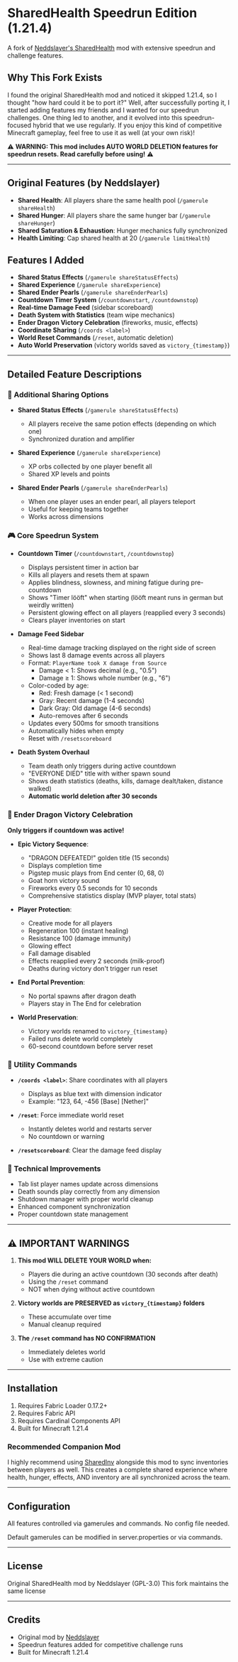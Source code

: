 # SharedHealth Speedrun Edition (1.21.4)

A fork of [Neddslayer's SharedHealth](https://github.com/Neddslayer/sharedhealth) mod with extensive speedrun and challenge features.

## Why This Fork Exists

I found the original SharedHealth mod and noticed it skipped 1.21.4, so I thought "how hard could it be to port it?" Well, after successfully porting it, I started adding features my friends and I wanted for our speedrun challenges. One thing led to another, and it evolved into this speedrun-focused hybrid that we use regularly. If you enjoy this kind of competitive Minecraft gameplay, feel free to use it as well (at your own risk)!

⚠️ **WARNING: This mod includes AUTO WORLD DELETION features for speedrun resets. Read carefully before using!** ⚠️

---

## Original Features (by Neddslayer)

- **Shared Health**: All players share the same health pool (`/gamerule shareHealth`)
- **Shared Hunger**: All players share the same hunger bar (`/gamerule shareHunger`)
- **Shared Saturation & Exhaustion**: Hunger mechanics fully synchronized
- **Health Limiting**: Cap shared health at 20 (`/gamerule limitHealth`)

## Features I Added

- **Shared Status Effects** (`/gamerule shareStatusEffects`)
- **Shared Experience** (`/gamerule shareExperience`)
- **Shared Ender Pearls** (`/gamerule shareEnderPearls`)
- **Countdown Timer System** (`/countdownstart`, `/countdownstop`)
- **Real-time Damage Feed** (sidebar scoreboard)
- **Death System with Statistics** (team wipe mechanics)
- **Ender Dragon Victory Celebration** (fireworks, music, effects)
- **Coordinate Sharing** (`/coords <label>`)
- **World Reset Commands** (`/reset`, automatic deletion)
- **Auto World Preservation** (victory worlds saved as `victory_{timestamp}`)

---

## Detailed Feature Descriptions

### 🔄 Additional Sharing Options

- **Shared Status Effects** (`/gamerule shareStatusEffects`)
  - All players receive the same potion effects (depending on which one)
  - Synchronized duration and amplifier

- **Shared Experience** (`/gamerule shareExperience`)
  - XP orbs collected by one player benefit all
  - Shared XP levels and points

- **Shared Ender Pearls** (`/gamerule shareEnderPearls`)
  - When one player uses an ender pearl, all players teleport
  - Useful for keeping teams together
  - Works across dimensions

### 🎮 Core Speedrun System

- **Countdown Timer** (`/countdownstart`, `/countdownstop`)
  - Displays persistent timer in action bar
  - Kills all players and resets them at spawn
  - Applies blindness, slowness, and mining fatigue during pre-countdown
  - Shows "Timer lööft" when starting (lööft meant runs in german but weirdly written)
  - Persistent glowing effect on all players (reapplied every 3 seconds)
  - Clears player inventories on start

- **Damage Feed Sidebar**
  - Real-time damage tracking displayed on the right side of screen
  - Shows last 8 damage events across all players
  - Format: `PlayerName took X damage from Source`
    - Damage < 1: Shows decimal (e.g., "0.5")
    - Damage ≥ 1: Shows whole number (e.g., "6")
  - Color-coded by age:
    - Red: Fresh damage (< 1 second)
    - Gray: Recent damage (1-4 seconds)
    - Dark Gray: Old damage (4-6 seconds)
    - Auto-removes after 6 seconds
  - Updates every 500ms for smooth transitions
  - Automatically hides when empty
  - Reset with `/resetscoreboard` 

- **Death System Overhaul**
  - Team death only triggers during active countdown
  - "EVERYONE DIED" title with wither spawn sound
  - Shows death statistics (deaths, kills, damage dealt/taken, distance walked)
  - **Automatic world deletion after 30 seconds**

### 🐉 Ender Dragon Victory Celebration

**Only triggers if countdown was active!**

- **Epic Victory Sequence**:
  - "DRAGON DEFEATED!" golden title (15 seconds)
  - Displays completion time
  - Pigstep music plays from End center (0, 68, 0)
  - Goat horn victory sound
  - Fireworks every 0.5 seconds for 10 seconds
  - Comprehensive statistics display (MVP player, total stats)

- **Player Protection**:
  - Creative mode for all players
  - Regeneration 100 (instant healing)
  - Resistance 100 (damage immunity)
  - Glowing effect
  - Fall damage disabled
  - Effects reapplied every 2 seconds (milk-proof)
  - Deaths during victory don't trigger run reset

- **End Portal Prevention**:
  - No portal spawns after dragon death
  - Players stay in The End for celebration

- **World Preservation**:
  - Victory worlds renamed to `victory_{timestamp}`
  - Failed runs delete world completely
  - 60-second countdown before server reset

### 📝 Utility Commands

- **`/coords <label>`**: Share coordinates with all players
  - Displays as blue text with dimension indicator
  - Example: "123, 64, -456 [Base] [Nether]"

- **`/reset`**: Force immediate world reset
  - Instantly deletes world and restarts server
  - No countdown or warning

- **`/resetscoreboard`**: Clear the damage feed display

### 🔧 Technical Improvements

- Tab list player names update across dimensions
- Death sounds play correctly from any dimension
- Shutdown manager with proper world cleanup
- Enhanced component synchronization
- Proper countdown state management

---

## ⚠️ IMPORTANT WARNINGS

1. **This mod WILL DELETE YOUR WORLD when:**
   - Players die during an active countdown (30 seconds after death)
   - Using the `/reset` command
   - NOT when dying without active countdown

2. **Victory worlds are PRESERVED as `victory_{timestamp}` folders**
   - These accumulate over time
   - Manual cleanup required

3. **The `/reset` command has NO CONFIRMATION**
   - Immediately deletes world
   - Use with extreme caution

---

## Installation

1. Requires Fabric Loader 0.17.2+
2. Requires Fabric API
3. Requires Cardinal Components API
4. Built for Minecraft 1.21.4

### Recommended Companion Mod

I highly recommend using [SharedInv](https://modrinth.com/mod/sharedinv) alongside this mod to sync inventories between players as well. This creates a complete shared experience where health, hunger, effects, AND inventory are all synchronized across the team.

---

## Configuration

All features controlled via gamerules and commands. No config file needed.

Default gamerules can be modified in server.properties or via commands.

---

## License

Original SharedHealth mod by Neddslayer (GPL-3.0)
This fork maintains the same license

---

## Credits

- Original mod by [Neddslayer](https://github.com/Neddslayer)
- Speedrun features added for competitive challenge runs
- Built for Minecraft 1.21.4
